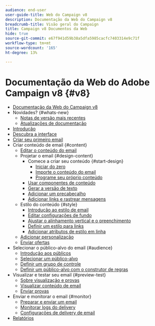 ```yaml
---
audience: end-user
user-guide-title: Web do Campaign v8
description: Documentação da Web do Campaign v8
breadcrumb-title: Visão geral do Campaign
title: Campaign v8 Documentos da Web
hide: true
source-git-commit: e67f941d59b38a5dfa5985cacfc7403314e9c71f
workflow-type: tm+mt
source-wordcount: '165'
ht-degree: 13%

---
```



# Documentação da Web do Adobe Campaign v8 {#v8}

+ [Documentação da Web do Campaign v8](campaign-web-home.md)
+ Novidades? {#whats-new}
   + [Notas de versão mais recentes](rn/release-notes.md)
   + [Atualizações de documentação](rn/documentation-updates.md)
+ [Introdução](get-started/get-started.md)
+ [Descubra a interface](get-started/user-interface.md)
+ [Criar seu primeiro email](email/create-email.md)
+ Criar conteúdo de email {#content}
   + [Editar o conteúdo do email](content/edit-content.md)
   + Projetar o email {#design-content}
      + Comece a criar seu conteúdo {#start-design}
         + [Iniciar do zero ](content/create-email-content.md)
         + [Importe o conteúdo do email](content/existing-content.md)
         + [Programe seu próprio conteúdo](content/code-content.md)
      + [Usar componentes de conteúdo](content/content-components.md)
      + [Gerar a versão de texto](content/text-version-email.md)
      + [Adicionar um precabeçalho](content/preheader.md)
      + [Adicionar links e rastrear mensagens](content/message-tracking.md)
   + Estilo do conteúdo {#style}
      + [Introdução ao estilo de email](content/get-started-email-style.md)
      + [Editar configurações de fundo](content/backgrounds.md)
      + [Ajustar o alinhamento vertical e o preenchimento](content/alignment-and-padding.md)
      + [Definir um estilo para links](content/styling-links.md)
      + [Adicionar atributos de estilo em linha](content/inline-styling.md)
   + [Adicionar personalização](personalization/personalize.md)
   + [Enviar ofertas](content/offers.md)
+ Selecionar o público-alvo do email {#audience}
   + [Introdução aos públicos](audience/about-audiences.md)
   + [Selecionar um público-alvo](audience/add-audience.md)
   + [Definir um grupo de controle](audience/control-group.md)
   + [Definir um público-alvo com o construtor de regras](audience/segment-builder.md)
+ Visualizar e testar seu email {#preview-test}
   + [Sobre visualização e provas](preview-test/preview-test.md)
   + [Visualizar conteúdo de email](preview-test/preview-content.md)
   + [Enviar provas](preview-test/proofs.md)
+ Enviar e monitorar o email {#monitor}
   + [Preparar e enviar um email](monitor/prepare-send.md)
   + [Monitorar logs do delivery](monitor/delivery-logs.md)
   + [Configurações de delivery de email](advanced-settings/delivery-settings.md)
+ [Relatórios](reporting/reports.md)
